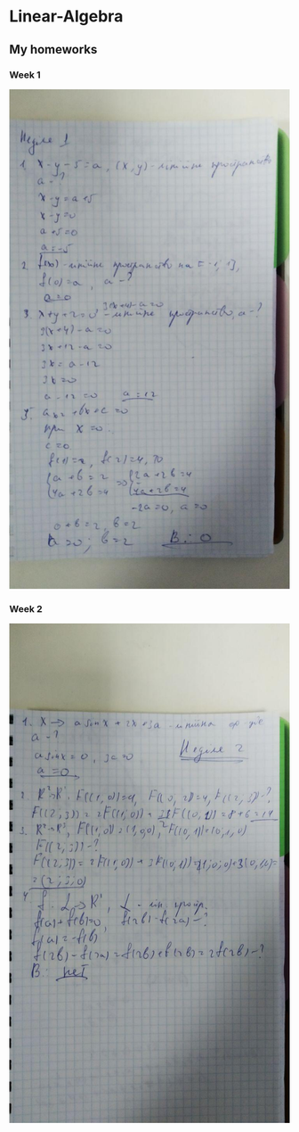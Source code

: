# Linear-Algebra
## My homeworks
### Week 1
![week1](/Proofs/photo_2020-02-13_20-01-49.jpg)
### Week 2
![week2](/Proofs/photo_2020-02-13_20-01-50.jpg)
